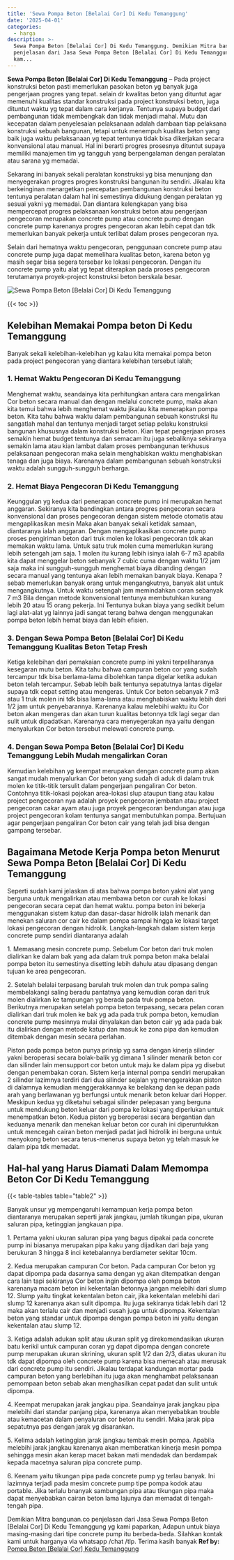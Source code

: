 ```yaml
---
title: 'Sewa Pompa Beton [Belalai Cor] Di Kedu Temanggung'
date: '2025-04-01'
categories:
  - harga
description: >-
  Sewa Pompa Beton [Belalai Cor] Di Kedu Temanggung. Demikian Mitra bangunan.co
  penjelasan dari Jasa Sewa Pompa Beton [Belalai Cor] Di Kedu Temanggung yg
  kam...
---
```


**Sewa Pompa Beton \[Belalai Cor\] Di Kedu Temanggung** – Pada project konstruksi beton pasti memerlukan pasokan beton yg banyak juga pengerjaan progres yang tepat. selain dr kwalitas beton yang dituntut agar memenuhi kualitas standar konstruksi pada project konstruksi beton, juga dituntut waktu yg tepat dalam cara kerjanya. Tentunya supaya budget dari pembangunan tidak membengkak dan tidak menjadi mahal. Mutu dan kecepatan dalam penyelesaian pelaksanaan adalah dambaan tiap pelaksana konstruksi sebuah bangunan, tetapi untuk menempuh kualitas beton yang baik juga waktu pelaksanaan yg tepat tentunya tidak bisa dikerjakan secara konvensional atau manual. Hal ini berarti progres prosesnya dituntut supaya memiliki manajemen tim yg tangguh yang berpengalaman dengan peralatan atau sarana yg memadai.

Sekarang ini banyak sekali peralatan konstruksi yg bisa menunjang dan menyegerakan progres progres konstruksi bangunan itu sendiri. Jikalau kita berkeinginan menargetkan percepatan pembangunan konstruksi beton tentunya peralatan dalam hal ini semestinya didukung dengan peralatan yg sesuai yakni yg memadai. Dan diantara kelengkapan yang bisa mempercepat progres pelaksanaan konstruksi beton atau pengerjaan pengecoran merupakan concrete pump atau concrete pump dengan concrete pump karenanya progres pengecoran akan lebih cepat dan tdk memerlukan banyak pekerja untuk terlibat dalam proses pengecoran nya.

Selain dari hematnya waktu pengecoran, penggunaan concrete pump atau concrete pump juga dapat memelihara kualitas beton, karena beton yg masih segar bisa segera tersebar ke lokasi pengecoran. Dengan itu concrete pump yaitu alat yg tepat diterapkan pada proses pengecoran terutamanya proyek-project konstruksi beton berskala besar.

![Sewa Pompa Beton [Belalai Cor] Di Kedu Temanggung](/images/sewa-concrete-pump-21.png)

{{< toc >}}

## Kelebihan Memakai Pompa beton Di Kedu Temanggung

Banyak sekali kelebihan-kelebihan yg kalau kita memakai pompa beton pada project pengecoran yang diantara kelebihan tersebut ialah;

### 1\. Hemat Waktu Pengecoran Di Kedu Temanggung

Menghemat waktu, seandainya kita perhitungkan antara cara mengalirkan Cor beton secara manual dan dengan melalui concrete pump, maka akan kita temui bahwa lebih menghemat waktu jikalau kita menerapkan pompa beton. Kita tahu bahwa waktu dalam pembangunan sebuah konstruksi itu sangatlah mahal dan tentunya menjadi target setiap pelaku konstruksi bangunan khususnya dalam konstruksi beton. Kian tepat pengerjaan proses semakin hemat budget tentunya dan semacam itu juga sebaliknya sekiranya semakin lama atau kian lambat dalam proses pembangunan terkhusus pelaksanaan pengecoran maka selain menghabiskan waktu menghabiskan tenaga dan juga biaya. Karenanya dalam pembangunan sebuah konstruksi waktu adalah sungguh-sungguh berharga.

### 2\. Hemat Biaya Pengecoran Di Kedu Temanggung

Keunggulan yg kedua dari penerapan concrete pump ini merupakan hemat anggaran. Sekiranya kita bandingkan antara progres pengecoran secara konvensional dan proses pengecoran dengan sistem metode otomatis atau mengaplikasikan mesin Maka akan banyak sekali ketidak samaan, diantaranya ialah anggaran. Dengan mengaplikasikan concrete pump proses pengiriman beton dari truk molen ke lokasi pengecoran tdk akan memakan waktu lama. Untuk satu truk molen cuma memerlukan kurang lebih setengah jam saja. 1 molen itu kurang lebih isinya ialah 6-7 m3 apabila kita dapat menggelar beton sebanyak 7 cubic cuma dengan waktu 1/2 jam saja maka ini sungguh-sungguh menghemat biaya dibanding dengan secara manual yang tentunya akan lebih memakan banyak biaya. Kenapa ? sebab memerlukan banyak orang untuk mengangkutnya, banyak alat untuk mengangkutnya. Untuk waktu setengah jam memindahkan coran sebanyak 7 m3 Bila dengan metode konvensional tentunya membutuhkan kurang lebih 20 atau 15 orang pekerja. Ini Tentunya bukan biaya yang sedikit belum lagi alat-alat yg lainnya jadi sangat terang bahwa dengan menggunakan pompa beton lebih hemat biaya dan lebih efisien.

### 3\. Dengan Sewa Pompa Beton \[Belalai Cor\] Di Kedu Temanggung Kualitas Beton Tetap Fresh

Ketiga kelebihan dari pemakaian concrete pump ini yakni terpeliharanya kesegaran mutu beton. Kita tahu bahwa campuran beton cor yang sudah tercampur tdk bisa berlama-lama dibolehkan tanpa digelar ketika adukan beton telah tercampur. Sebab lebih baik tentunya sepatutnya lantas digelar supaya tdk cepat setting atau mengeras. Untuk Cor beton sebanyak 7 m3 atau 1 truk molen ini tdk bisa lama-lama atau menghabiskan waktu lebih dari 1/2 jam untuk penyebarannya. Karenanya kalau melebihi waktu itu Cor beton akan mengeras dan akan turun kualitas betonnya tdk lagi segar dan sulit untuk dipadatkan. Karenanya cara menyegerakan nya yaitu dengan menyalurkan Cor beton tersebut melewati concrete pump.

### 4\. Dengan Sewa Pompa Beton \[Belalai Cor\] Di Kedu Temanggung Lebih Mudah mengalirkan Coran

Kemudian kelebihan yg keempat merupakan dengan concrete pump akan sangat mudah menyalurkan Cor beton yang sudah di aduk di dalam truk molen ke titik-titik tersulit dalam pengerjaan pengaliran Cor beton. Contohnya titik-lokasi pojokan area-lokasi slup ataupun tiang atau kalau project pengecoran nya adalah proyek pengecoran jembatan atau project pengecoran cakar ayam atau juga proyek pengecoran bendungan atau juga project pengecoran kolam tentunya sangat membutuhkan pompa. Bertujuan agar pengerjaan pengaliran Cor beton cair yang telah jadi bisa dengan gampang tersebar.

## Bagaimana Metode Kerja Pompa beton Menurut Sewa Pompa Beton \[Belalai Cor\] Di Kedu Temanggung

Seperti sudah kami jelaskan di atas bahwa pompa beton yakni alat yang berguna untuk mengalirkan atau membawa beton cor curah ke lokasi pengecoran secara cepat dan hemat waktu. pompa beton ini bekerja menggunakan sistem katup dan dasar-dasar hidrolik ialah menarik dan menekan saluran cor cair ke dalam pompa sampai hingga ke lokasi target lokasi pengecoran dengan hidrolik. Langkah-langkah dalam sistem kerja concrete pump sendiri diantaranya adalah

1\. Memasang mesin concrete pump. Sebelum Cor beton dari truk molen dialirkan ke dalam bak yang ada dalam truk pompa beton maka belalai pompa beton itu semestinya disetting lebih dahulu atau dipasang dengan tujuan ke area pengecoran.

2\. Setelah belalai terpasang barulah truk molen dan truk pompa saling membelakangi saling beradu pantatnya yang kemudian coran dari truk molen dialirkan ke tampungan yg berada pada truk pompa beton. Berikutnya merupakan setelah pompa beton terpasang, secara pelan coran dialirkan dari truk molen ke bak yg ada pada truk pompa beton, kemudian concrete pump mesinnya mulai dinyalakan dan beton cair yg ada pada bak itu dialirkan dengan metode katup dan masuk ke zona pipa dan kemudian ditembak dengan mesin secara perlahan.

Piston pada pompa beton punya prinsip yg sama dengan kinerja silinder yakni beroperasi secara bolak-balik yg dimana 1 silinder menarik beton cor dan silinder lain mensupport cor beton untuk maju ke dalam pipa yg disebut dengan penembakan coran. Sistem kerja internal pompa sendiri merupakan 2 silinder lazimnya terdiri dari dua silinder sejalan yg menggerakkan piston di dalamnya kemudian menggerakkannya ke belakang dan ke depan pada arah yang berlawanan yg berfungsi untuk menarik beton keluar dari Hopper. Meskipun kedua yg diketahui sebagai silinder pelepasan yang berguna untuk mendukung beton keluar dari pompa ke lokasi yang diperlukan untuk menempatkan beton. Kedua piston yg beroperasi secara bergantian dan keduanya menarik dan menekan keluar beton cor curah ini diperuntukkan untuk mencegah cairan beton menjadi padat jadi hidrolik ini berguna untuk menyokong beton secara terus-menerus supaya beton yg telah masuk ke dalam pipa tdk memadat.

## Hal-hal yang Harus Diamati Dalam Memompa Beton Cor Di Kedu Temanggung

{{< table-tables table="table2" >}}

Banyak unsur yg mempengaruhi kemampuan kerja pompa beton diantaranya merupakan seperti jarak jangkau, jumlah tikungan pipa, ukuran saluran pipa, ketinggian jangkauan pipa.

1\. Pertama yakni ukuran saluran pipa yang bagus dipakai pada concrete pump ini biasanya merupakan pipa kaku yang dijadikan dari baja yang berukuran 3 hingga 8 inci ketebalannya berdiameter sekitar 10cm.

2\. Kedua merupakan campuran Cor beton. Pada campuran Cor beton yg dapat dipompa pada dasarnya sama dengan yg akan ditempatkan dengan cara lain tapi sekiranya Cor beton ingin dipompa oleh pompa beton karenanya macam beton ini kekentalan betonnya jangan melebihi dari slump 12. Slump yaitu tingkat kekentalan beton cair, jika kekentalan melebihi dari slump 12 karenanya akan sulit dipompa. Itu juga sekiranya tidak lebih dari 12 maka akan terlalu cair dan menjadi susah juga untuk dipompa. Kekentalan beton yang standar untuk dipompa dengan pompa beton ini yaitu dengan kekentalan atau slump 12.

3\. Ketiga adalah adukan split atau ukuran split yg direkomendasikan ukuran batu kerikil untuk campuran coran yg dapat dipompa dengan concrete pump merupakan ukuran skrining, ukuran split 1/2 dan 2/3, diatas ukuran itu tdk dapat dipompa oleh concrete pump karena bisa memecah atau merusak dari concrete pump itu sendiri. Jikalau terdapat kandungan mortar pada campuran beton yang berlebihan itu juga akan menghambat pelaksanaan pemompaan beton sebab akan menghasilkan cepat padat dan sulit untuk dipompa.

4\. Keempat merupakan jarak jangkau pipa. Seandainya jarak jangkau pipa melebihi dari standar panjang pipa, karenanya akan menyebabkan trouble atau kemacetan dalam penyaluran cor beton itu sendiri. Maka jarak pipa sepatutnya pas dengan jarak yg disarankan.

5\. Kelima adalah ketinggian jarak jangkau tembak mesin pompa. Apabila melebihi jarak jangkau karenanya akan memberatkan kinerja mesin pompa sehingga mesin akan kerap macet bakan mati mendadak dan berdampak kepada macetnya saluran pipa concrete pump.

6\. Keenam yaitu tikungan pipa pada concrete pump yg terlau banyak. Ini lazimnya terjadi pada mesim concrete pump tipe pompa kodok atau portable. Jika terlalu bnanyak sambungan pipa atau tikungan pipa maka dapat menyebabkan cairan beton lama lajunya dan memadat di tengah-tengah pipa.

Demikian Mitra bangunan.co penjelasan dari Jasa Sewa Pompa Beton \[Belalai Cor\] Di Kedu Temanggung yg kami paparkan, Adapun untuk biaya masing-masing dari tipe concrete pump itu berbeda-beda. Silahkan kontak kami untuk harganya via whatsapp /chat /tlp. Terima kasih banyak
**Ref by:** [Pompa Beton [Belalai Cor] Kedu Temanggung](https://id.wikipedia.org/wiki/Pompa)
